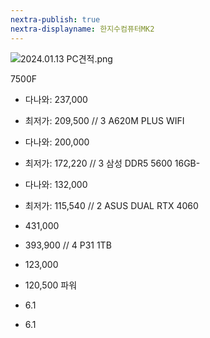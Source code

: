 ```yaml
---
nextra-publish: true
nextra-displayname: 한지수컴퓨터MK2
---
```



![2024.01.13 PC견적.png](/2024.01.13_PC견적.png)


7500F
- 다나와: 237,000
- 최저가: 209,500 // 3
A620M PLUS WIFI
- 다나와: 200,000
- 최저가: 172,220 // 3
삼성 DDR5 5600 16GB-

- 다나와: 132,000
- 최저가: 115,540 // 2
ASUS DUAL RTX 4060
- 431,000
- 393,900 // 4
P31 1TB
- 123,000
- 120,500
파워
- 6.1
- 6.1